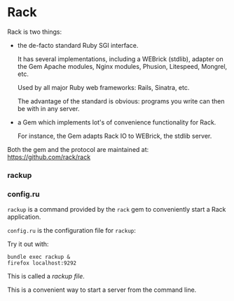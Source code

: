 # Rack

Rack is two things:

-   the de-facto standard Ruby SGI interface.

    It has several implementations, including a WEBrick (stdlib), adapter on the Gem
    Apache modules, Nginx modules, Phusion, Litespeed, Mongrel, etc.

    Used by all major Ruby web frameworks: Rails, Sinatra, etc.

    The advantage of the standard is obvious: programs you write can then be with in any server.

-   a Gem which implements lot's of convenience functionality for Rack.

    For instance, the Gem adapts Rack IO to WEBrick, the stdlib server.

Both the gem and the protocol are maintained at: <https://github.com/rack/rack>

### rackup

### config.ru

`rackup` is a command provided by the `rack` gem to conveniently start a Rack application.

`config.ru` is the configuration file for `rackup`:

Try it out with:

    bundle exec rackup &
    firefox localhost:9292

This is called a *rackup file*.

This is a convenient way to start a server from the command line.
